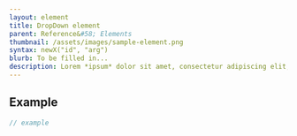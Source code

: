 ```yaml
---
layout: element
title: DropDown element
parent: Reference&#58; Elements
thumbnail: /assets/images/sample-element.png
syntax: newX("id", "arg")
blurb: To be filled in...
description: Lorem *ipsum* dolor sit amet, consectetur adipiscing elit, sed do eiusmod tempor incididunt ut labore et dolore magna aliqua. **Ut enim ad minim veniam, quis nostrud exercitation ullamco laboris nisi ut aliquip ex ea commodo consequat.** Duis aute irure dolor in reprehenderit in voluptate velit esse cillum dolore eu fugiat nulla pariatur. Excepteur sint occaecat cupidatat non proident, sunt in culpa qui `officia deserunt` mollit anim id est laborum.
---
```


## Example
```javascript
// example
```
